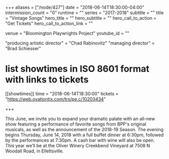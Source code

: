 +++
aliases = ["/node/427"]
date = "2018-06-14T18:30:00-04:00"
intermission_count = "0"
runtime = ""
series = "2017-2018"
subtitle = ""
title = "Vintage Songs"
hero_title = ""
hero_subtitle = ""
hero_call_to_action = "Get Tickets"
hero_call_to_action_link = ""

venue = "Bloomington Playwrights Project"
youtube_id = ""

"producing artistic director" = "Chad Rabinovitz"
"managing director" = "Brad Schiesser"

# list showtimes in ISO 8601 format with links to tickets
[[showtimes]]
    time = "2018-06-14T18:30:00"
    tickets = "https://web.ovationtix.com/trs/pe.c/10203434"

+++

 This June, we invite you to expand your dramatic palate with an all-new show featuring a performance of favorite songs from BPP's original musicals, as well as the announcement of the 2018-19 Season. The evening begins Thursday, June 14, 2018 with a full buffet dinner at 6:30pm, followed by the performances at 7:30pm. A cash bar with wine will also be open. This year we’ll be at the Oliver Winery Creekbend Vineyard at 7508 N Woodall Road, in Ellettsville.
